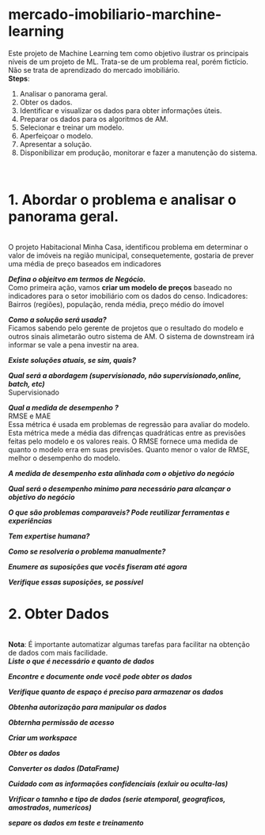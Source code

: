 # mercado-imobiliario-marchine-learning
Este projeto de Machine Learning tem como objetivo ilustrar os principais níveis de um projeto de ML. Trata-se de um problema real, porém fictício. Não se trata de aprendizado do mercado imobiliário.<br>
**Steps**:
1. Analisar o panorama geral.
2. Obter os dados.
3. Identificar e visualizar os dados para obter informações úteis.
4. Preparar os dados para os algoritmos de AM.
5. Selecionar e treinar um modelo.
6. Aperfeiçoar o modelo.
7. Apresentar a solução.
8. Disponibilizar em produção, monitorar e fazer a manutenção do sistema.
<br>

# 1. Abordar o problema e  analisar o panorama geral.
   <br>O projeto Habitacional Minha Casa, identificou problema em determinar o valor de imóveis na região municipal, consequetemente, gostaria de prever uma média de preço baseados em indicadores

  _**Defina o objeitvo em termos de Negócio.**_ 
   <br>Como primeira ação, vamos **criar um modelo de preços** baseado no indicadores para o setor imobiliário com os dados do censo.
   Indicadores: Bairros (regiões), população, renda média, preço médio do ímovel

   _**Como a solução será usada?**_
    <br> Ficamos sabendo pelo gerente de projetos que o resultado do modelo e outros sinais alimetarão outro sistema de AM.
     O sistema de downstream irá informar se vale a pena investir na area.

  _**Existe soluções atuais, se sim, quais?**_

  **_Qual será a abordagem (supervisionado, não supervisionado,online, batch, etc)_**
    <br>Supervisionado

  _**Qual a medida de desempenho ?**_
   <br> RMSE e MAE
   <br>Essa métrica é usada em problemas de regressão para avaliar do modelo. Esta métrica mede a média das difrenças quadráticas entre as previsões feitas pelo modelo e os valores reais.
   O RMSE fornece uma medida de quanto o modelo erra em suas previsões.
   Quanto menor o valor de RMSE, melhor o desempenho do modelo. 
    
  _**A medida de desempenho esta alinhada com o objetivo do negócio**_

  _**Qual será o desempenho minimo para necessário para alcançar o objetivo do negócio**_

  _**O que são problemas comparaveis? Pode reutilizar  ferramentas e experiências**_

  _**Tem expertise humana?**_

  **_Como se resolveria o problema manualmente?_**

  _**Enumere as suposições que vocês fiseram até agora**_

  _**Verifique essas suposições, se possível**_

# 2. Obter Dados
   <br> **Nota**: É importante automatizar algumas tarefas para facilitar na obtenção de dados com mais facilidade.
   <br>
   _**Liste o que é necessário e quanto de dados**_
   
   _**Encontre e documente onde você pode obter os dados**_
   
   _**Verifique quanto de espaço é preciso para armazenar os dados**_
   
   _**Obtenha autorização para manipular os dados**_
   
   _**Obternha permissão de acesso**_
   
   _**Criar um workspace**_
   
   _**Obter os dados**_
   
   _**Converter os dados (DataFrame)**_
   
   _**Cuidado com as informações confidenciais (exluir ou oculta-las)**_
   
   _**Vrificar o tamnho e tipo de dados (serie atemporal, geograficos, amostrados, numericos)**_
   
   _**separe os dados em teste e treinamento**_
